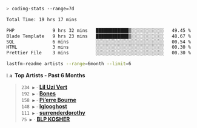 ```zsh
> coding-stats --range=7d
```

<!--START_SECTION:waka-->

```txt
Total Time: 19 hrs 17 mins

PHP              9 hrs 32 mins   ████████████▒░░░░░░░░░░░░   49.45 %
Blade Template   9 hrs 23 mins   ████████████▒░░░░░░░░░░░░   48.67 %
SQL              6 mins          ░░░░░░░░░░░░░░░░░░░░░░░░░   00.54 %
HTML             3 mins          ░░░░░░░░░░░░░░░░░░░░░░░░░   00.30 %
Prettier File    3 mins          ░░░░░░░░░░░░░░░░░░░░░░░░░   00.30 %
```

<!--END_SECTION:waka-->

```zsh
lastfm-readme artists --range=6month --limit=6
```

<!--START_LASTFM_ARTISTS:{"period": "6month", "rows": 6}-->
<a href="https://last.fm" target="_blank"><img src="https://user-images.githubusercontent.com/17434202/215290617-e793598d-d7c9-428f-9975-156db1ba89cc.svg" alt="Last.fm Logo" width="18" height="13"/></a> **Top Artists - Past 6 Months**

> `234 ▶️` ∙ **[Lil Uzi Vert](https://www.last.fm/music/Lil+Uzi+Vert)**<br/>
> `192 ▶️` ∙ **[Bones](https://www.last.fm/music/Bones)**<br/>
> `158 ▶️` ∙ **[Pi’erre Bourne](https://www.last.fm/music/Pi%E2%80%99erre+Bourne)**<br/>
> `148 ▶️` ∙ **[Iglooghost](https://www.last.fm/music/Iglooghost)**<br/>
> `111 ▶️` ∙ **[surrenderdorothy](https://www.last.fm/music/surrenderdorothy)**<br/>
> `75 ▶️` ∙ **[BLP KOSHER](https://www.last.fm/music/BLP+KOSHER)**<br/>
<!--END_LASTFM_ARTISTS-->
